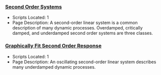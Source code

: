 ### [Second Order Systems](https://www.apmonitor.com/pdc/index.php/Main/SecondOrderSystems)
- Scripts Located: 1
- Page Description: A second-order linear system is a common description of many dynamic processes. Overdamped, critically damped, and underdamped second order systems are three classes.
### [Graphically Fit Second Order Response](https://www.apmonitor.com/pdc/index.php/Main/SecondOrderGraphical)
- Scripts Located: 1
- Page Description: An oscillating second-order linear system describes many underdamped dynamic processes.
